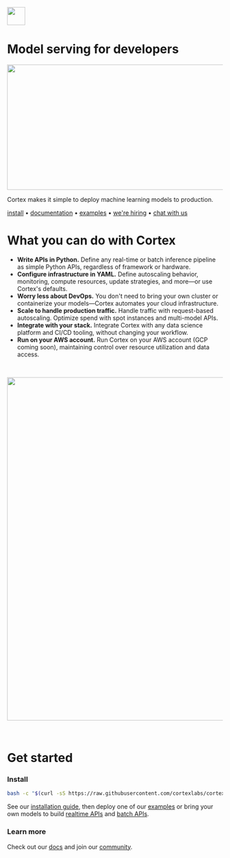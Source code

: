 <!-- Delete on release branches -->
<img src='https://s3-us-west-2.amazonaws.com/cortex-public/logo.png' height='42'>

<br>

# Model serving for developers

<img src="https://uploads-ssl.webflow.com/5f6030ed637ab64288922cff/5f6ba3b8a56985d25e9dfe8b_deploy-cli-p-1080.png" width="537" height="292">

<br>


Cortex makes it simple to deploy machine learning models to production.

<!-- Delete on release branches -->
<!-- CORTEX_VERSION_README_MINOR -->

[install](https://docs.cortex.dev/install) • [documentation](https://docs.cortex.dev) • [examples](https://github.com/cortexlabs/cortex/tree/0.20/examples) • [we're hiring](https://angel.co/cortex-labs-inc/jobs) • [chat with us](https://gitter.im/cortexlabs/cortex)


# What you can do with Cortex

* **Write APIs in Python.** Define any real-time or batch inference pipeline as simple Python APIs, regardless of framework or hardware.
* **Configure infrastructure in YAML.** Define autoscaling behavior, monitoring, compute resources, update strategies, and more—or use Cortex's defaults.
* **Worry less about DevOps.** You don't need to bring your own cluster or containerize your models—Cortex automates your cloud infrastructure.
* **Scale to handle production traffic.** Handle traffic with request-based autoscaling. Optimize spend with spot instances and multi-model APIs.
* **Integrate with your stack.** Integrate Cortex with any data science platform and CI/CD tooling, without changing your workflow.
* **Run on your AWS account.** Run Cortex on your AWS account (GCP coming soon), maintaining control over resource utilization and data access.

<br>
<p align="center"> <img src="https://cortex-gifs.s3-us-west-2.amazonaws.com/v2_optimized.gif" width="800"> </p>
<br>

# Get started

### Install

<!-- CORTEX_VERSION_README_MINOR -->
```bash
bash -c "$(curl -sS https://raw.githubusercontent.com/cortexlabs/cortex/0.20/get-cli.sh)"
```

<!-- CORTEX_VERSION_README_MINOR -->
See our [installation guide](https://docs.cortex.dev/install), then deploy one of our [examples](https://github.com/cortexlabs/cortex/tree/0.20/examples) or bring your own models to build [realtime APIs](https://docs.cortex.dev/deployments/realtime-api) and [batch APIs](https://docs.cortex.dev/deployments/batch-api).

### Learn more

Check out our [docs](https://docs.cortex.dev) and join our [community](https://gitter.im/cortexlabs/cortex).
